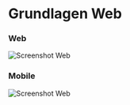 # Grundlagen Web
### Web
![Screenshot Web](https://github.com/reanmo/onboarding_projects/blob/webseite_alex_2023/2023/Frontend/1.%20Webseite/webseite_alex_2023/assets/readme/Webaufnahme_3-3-2023_114526_localhost.jpeg)
### Mobile
![Screenshot Web](https://github.com/reanmo/onboarding_projects/blob/webseite_alex_2023/2023/Frontend/1.%20Webseite/webseite_alex_2023/assets/readme/Webaufnahme_3-3-2023_1361_localhost.jpeg)
